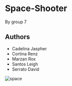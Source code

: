 # Space-Shooter
By group 7

## Authors
- Cadelina Jaspher
- Cortina Renz
- Marzan Rox
- Santos Leigh
- Serrato David

![space]([preview.jpg](https://s6.imgcdn.dev/WuB3T.png)https://s6.imgcdn.dev/WuB3T.png)

